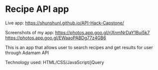 # Recipe API app

Live app: https://shunshunl.github.io/API-Hack-Capstone/

Screenshots of my app: 
https://photos.app.goo.gl/rjXnmNrDaY1Bui5k7
https://photos.app.goo.gl/EWaaoPABDg77z4GB6

This is an app that allows user to search recipes and get results for user through Adamam API

Technology used: HTML/CSS/JavaScript/jQuery 
